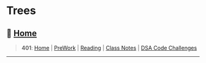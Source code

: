 # Trees

## 🏡 [**Home**](https://mistidinzy.github.io/ReadingNotes/)

> **401**: [Home](401home.md)
|
[PreWork](401/preworkRM.md)
|
[Reading](401/ReadingRM.md)
|
[Class Notes](401/ClassRM.md)
|
[DSA Code Challenges](https://mistidinzy.github.io/data-structures-and-algorithms/)

_____
